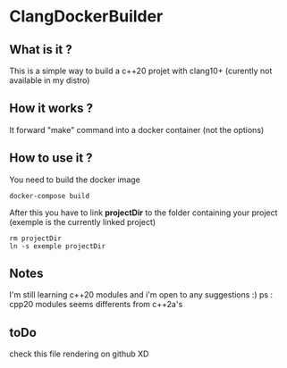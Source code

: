 # ClangDockerBuilder

## What is it ?
This is a simple way to build a c++20 projet with clang10+ (curently not available in my distro)

## How it works ?
It forward "make" command into a docker container (not the options)

## How to use it ?
You need to build the docker image 
```
docker-compose build
```
After this you have to link **projectDir** to the folder containing your project (exemple is the currently linked project)
```
rm projectDir
ln -s exemple projectDir
```


## Notes
I'm still learning c++20 modules and i'm open to any suggestions :)
ps : cpp20 modules seems differents from c++2a's

## toDo
check this file rendering on github XD
